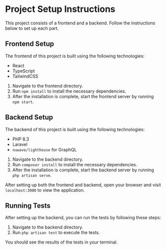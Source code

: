 # Project Setup Instructions

This project consists of a frontend and a backend. Follow the instructions below to set up each part.

## Frontend Setup

The frontend of this project is built using the following technologies:

- React
- TypeScript
- TailwindCSS

1. Navigate to the frontend directory.
2. Run `npm install` to install the necessary dependencies.
3. After the installation is complete, start the frontend server by running `npm start`.

## Backend Setup

The backend of this project is built using the following technologies:

- PHP 8.3
- Laravel
- `nuwave/lighthouse` for GraphQL

1. Navigate to the backend directory.
2. Run `composer install` to install the necessary dependencies.
3. After the installation is complete, start the backend server by running `php artisan serve`.

After setting up both the frontend and backend, open your browser and visit `localhost:3000` to view the application.

## Running Tests

After setting up the backend, you can run the tests by following these steps:

1. Navigate to the backend directory.
2. Run `php artisan test` to execute the tests.

You should see the results of the tests in your terminal.